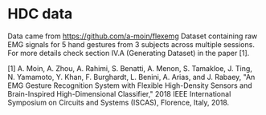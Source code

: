 # HDC data
Data came from https://github.com/a-moin/flexemg
Dataset containing raw EMG signals for 5 hand gestures from 3 subjects across multiple sessions. For more details check section IV.A (Generating Dataset) in the paper [1].

[1] A. Moin, A. Zhou, A. Rahimi, S. Benatti, A. Menon, S. Tamakloe, J. Ting, N. Yamamoto, Y. Khan, F. Burghardt, L. Benini, A. Arias, and J. Rabaey, "An EMG Gesture Recognition System with Flexible High-Density Sensors and Brain-Inspired High-Dimensional Classifier," 2018 IEEE International Symposium on Circuits and Systems (ISCAS), Florence, Italy, 2018.
